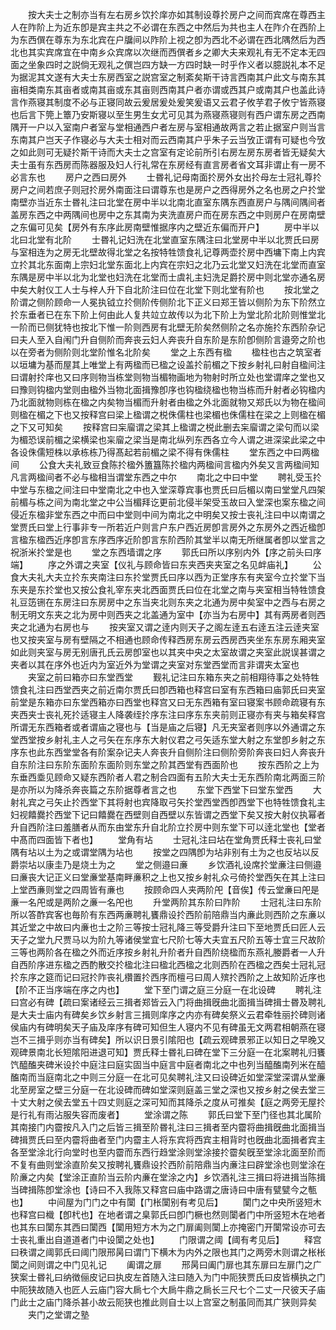 <!-- { "loadSidebar": true } -->
　　按大夫士之制亦当有左右房乡饮扵庠亦如其制设尊扵房户之间而宾席在尊西主人在阼阶上为近东卽是宾主共之不必谓在东西之中然后为共也主人在阼介在西阶上为东西僎在尊东为东北宾在户牖间以阼阶上视之卽为西北不必谓在西北隅然后为西北也其实宾席宜在中南乡众宾席以次继而西僎者乡之卿大夫来观礼有无不定本无四面之坐象四时之説倘无观礼之僎岂四方缺一方四时缺一时乎作义者以臆説礼本不足为据泥其文遂有大夫士东房西室之説宫室之制紊矣斯干诗言西南其户此文与南东其亩相类南东其亩者或南其亩或东其亩则西南其户者亦谓或西其户或南其户也盖此诗言作燕寝其制度不必与正寝同故云爰居爰处爰笑爰语又云君子攸芋君子攸宁皆燕寝也后言下筦上簟乃安斯寝以至生男生女尤可见其为燕寝燕寝则有西户谓东房之西南隅开一户以入室南户者室与堂相通西户者左房与室相通故两言之若止据室户则当言东南其户岂天子作寝必与大夫士相对而云西南其户乎朱子云当攷正谓有可疑也今攷之如此则可无疑扵斯干诗而大夫士之宫室有定论前所引右房左房东房者皆无疑矣大夫士虽有东西房而陈器服及妇人行礼常在东房经有直言房者省文耳非谓止有一房不必言东也
　　房户之西曰房外
　　士昬礼记母南面扵房外女出扵母左士冠礼尊扵房户之间若庶子则冠扵房外南面注曰谓尊东也是房户之西得房外之名也房之户扵堂南壁亦当近东士昬礼注曰北堂在房中半以北南北直室东隅东西直房户与隅间隅间者盖房东西之中两隅间也房中之东其南为夹洗直房户而在房东西之中则房户在房南壁之东偏可见矣【房外有东序此房南壁惟据序内之壁近东偏而开户】
　　房中半以北曰北堂有北阶
　　士昬礼记妇洗在北堂直室东隅注曰北堂房中半以北贾氏曰房与室相连为之房无北壁故得北堂之名按特牲馈食礼记尊两壶扵房中西墉下南上内宾立扵其北东面南上宗妇北堂东面北上内宾在宗妇之北乃云北堂又妇洗在北堂而直室东隅是房中半以北为北堂也妇洗在北堂而士虞礼主妇洗足爵扵房中则北堂亦通名房中矣大射仪工人士与梓人升下自北阶注曰位在北堂下则北堂有阶也
　　按北堂之阶谓之侧阶顾命一人冕执钺立扵侧阶传侧阶北下正义曰郑王皆以侧阶为东下阶然立扵东垂者已在东下阶上何由此人复共竝立故传以为北下阶上为堂北阶北阶则惟堂北一阶而已侧犹特也按北下惟一阶则西房有北壁无阶矣然侧阶之名亦施扵东西阶杂记曰夫人至入自闱门升自侧阶而奔丧云妇人奔丧升自东阶是东阶卽侧阶言邉旁之阶也以在旁者为侧阶则北堂阶惟名北阶矣
　　堂之上东西有楹
　　楹柱也古之筑室者以垣墉为基而屋其上唯堂上有两楹而已楹之设盖扵前楣之下按乡射礼曰射自楹间注曰谓射扵庠也又曰序则物当栋堂则物当楣物画地为物射时所立处也堂谓庠之堂也又曰豫则钩楹内堂则由楹外当物北面揖豫卽序也钩楹绕楹也物当栋而升射者必钩楹内乃北面就物则栋在楹之内矣物当楣而升射者由楹之外北面就物又郑氏以为物在楹间则楹在楣之下也又按释宫曰梁上楹谓之棁侏儒柱也梁楣也侏儒柱在梁之上则楹在楣之下又可知矣
　　按释宫曰杗廇谓之梁其上楹谓之棁此删去杗廇谓之梁句而以梁为楣恐误前楣之梁横梁也杗廇之梁当是南北纵列东西各立今人谓之进深梁此梁之中各设侏儒短株以承栋栋乃得髙起若前楣之梁不得有侏儒柱
　　堂东西之中曰两楹间
　　公食大夫礼致豆食陈扵楹外簠簋陈扵楹内两楹间言楹内外矣又言两楹间知凡言两楹间者不必与楹相当谓堂东西之中尔
　　南北之中曰中堂
　　聘礼受玉扵中堂与东楹之间注曰中堂南北之中也入堂深尊宾事也贾氏曰后楣以南曰堂堂凡四架前楣与栋之间为南北堂之中公当楣拜讫更前北侵半架受玉故曰入堂深也案东楹之间侵近东楹非堂东西之中而曰中堂则中间为南北之中明矣又按士丧礼注曰中以南谓之堂贾氏曰堂上行事非专一所若近户则言户东户西近房卽言房外之东房外之西近楹卽言楹东楹西近序卽言东序西序近阶卽言东阶西阶其堂半以南无所继属者卽以堂言之祝浙米扵堂是也
　　堂之东西墙谓之序
　　郭氏曰所以序别内外【序之前头曰序端】
　　序之外谓之夹室【仪礼与顾命皆曰东夹西夹夹室之名见衅庙礼】
　　公食大夫礼大夫立扵东夹南注曰东扵堂贾氏曰序以西为正堂序东有夹室今立扵堂下当东夹是东扵堂也又按公食礼宰东夹北西面贾氏曰位在北堂之南与夹室相当特牲馈食礼豆笾铏在东房注曰东房房中之东当夹北则东夹之北通为房中矣室中之西与右房之制无明文东夹之北为房中则西夹之北盖通为室中【亦当为右房中】其有两房者则西夹之北通为右房也与
　　按夹室又谓之逹内则天子之阁左逹五右逹五注云逹夹室也又按夹室与房有壁隔之不相通也顾命传释西房东房云西房西夹坐东东房东厢夹室如此则夹室与房无别唐孔氏云房卽室也以其夹中央之太室故谓之夹室此説误甚谓之夹者以其在序外也近内为室近外为堂谓之夹室对东堂西堂而言非谓夹太室也
　　夹室之前曰箱亦曰东堂西堂
　　觐礼记注曰东箱东夹之前相翔待事之处特牲馈食礼注曰西堂西夹之前近南尔贾氏曰卽西箱也释宫曰室有东西箱曰庙郭氏曰夹室前堂是东箱亦曰东堂西箱亦曰西堂也释宫又曰无东西箱有室曰寝案书顾命疏寝有东夹西夹士丧礼死扵适寝主人降袭绖扵序东注曰序东东夹前则正寝亦有夹与箱矣释宫所谓无东西箱者或者谓庙之寝也与【当是庙之后寝】凡无夹室者则序以外通谓之东堂西堂按乡射礼主人之弓矢在东序东大射仪君之弓矢适东堂大射之东堂卽乡射之东序东也此东西堂堂各有阶案杂记夫人奔丧升自侧阶注曰侧阶旁阶奔丧曰妇人奔丧升自东阶注曰东阶东面阶东面阶则东堂之阶其西堂有西面阶也
　　按东西阶之上为东垂西埀见顾命又疑东西阶者人君之制合四面有五阶大夫士无东西阶南北两面三阶是亦所以为降杀奔丧篇之东阶据尊者言之也
　　东堂下西堂下曰堂东堂西
　　大射礼宾之弓矢止扵西堂下其将射也宾降取弓矢扵堂西堂西卽西堂下也特牲馈食礼主妇视饎爨扵西堂下记曰饎爨在西壁则自西壁以东皆谓之西堂下矣又按大射仪执幂者升自西阶注曰羞膳者从而东由堂东升自北阶立扵房中则东堂下可以逹北堂也【堂者中髙而四面皆下者也】
　　堂角有坫
　　士冠礼注曰坫在堂角贾氏释士丧礼曰堂隅有坫以土为之或谓堂隅为坫也
　　按堂之四隅卽为坫非别有土为之也反坫以反爵崇坫以康圭乃是烧土为之
　　堂之侧邉曰亷
　　乡饮酒礼设席扵堂亷注曰侧邉曰亷丧大记正义曰堂亷堂基南畔亷积之上也又按乡射礼众弓倚扵堂西矢在其上注曰上堂西亷则堂之四周皆有亷也
　　按顾命四人夹两阶戺【音俟】传云堂亷曰戺是亷一名戺或是两阶之亷一名戺也
　　升堂两阶其东阶曰阼阶
　　士冠礼注曰东阶所以答酢宾客也毎阶有东西两亷聘礼饔鼎设扵西阶前陪鼎当内亷此则西阶之东亷以其近堂之中故曰内亷也士之阶三等按士冠礼降三等受爵升注曰下至地贾氏曰匠人云天子之堂九尺贾马以为阶九等诸侯堂宜七尺阶七等大夫宜五尺阶五等士宜三尺故阶三等也两阶各在楹之外而近序按乡射礼升阶者升自西阶绕楹而东燕礼媵爵者一人升自西阶序进东楹之西酌散交扵楹北注曰楹北西楹之北则西阶在西楹之西矣士冠礼冠扵东序之筵而记曰冠扵阼丧礼欑置扵西序而檀弓曰周人殡扵西阶之上故知阶近序也【阶不正当序端在序之内也】
　　堂下至门谓之庭三分庭一在北设碑
　　聘礼注曰宫必有碑【疏曰案诸经云三揖者郑皆云入门将曲揖旣曲北面揖当碑揖士昬及聘礼是大夫士庙内有碑矣乡饮乡射言三揖则庠序之内亦有碑矣祭义云君牵牲丽扵碑则诸侯庙内有碑明矣天子庙及庠序有碑可知但生人寝内不见有碑虽无文两君相朝燕在寝岂不三揖乎则亦当有碑矣】所以识日景引隂阳也【疏云观碑景邪正以知日之早晚又观碑景南北长短隂阳进退可知】贾氏释士昬礼曰碑在堂下三分庭一在北案聘礼归饔饩醯醢夹碑米设扵中庭注曰庭实固当中庭言中庭者南北之中也列当醯醢南列米在醯醢南而当庭南北之中则三分庭一在北可见矣聘礼注又曰设碑近如堂深堂深谓从堂亷北至房室之壁三分庭一在北设碑而碑如堂深则庭盖三堂之深也又按乡射之侯去堂三十丈大射之侯去堂五十四丈则庭之深可知而其降杀之度从可推矣【庭之两旁无屋扵是行礼有雨沾服失容而废者】
　　堂涂谓之陈
　　郭氏曰堂下至门径也其北属阶其南接门内霤按凡入门之后皆三揖至阶昬礼注曰三揖者至内霤将曲揖旣曲北面揖当碑揖贾氏曰至内霤将曲者至门内霤主人将东宾将西宾主相背时也旣曲北面揖者宾主各至堂涂北行向堂时也至内霤而东西行趋堂涂则堂涂接扵霤矣旣至堂涂北面至阶而不复有曲则堂涂直阶矣又按聘礼饔鼎设扵西阶前陪鼎当内亷注曰辟堂涂也则堂涂在阶亷之内矣【堂涂正直阶当云阶内亷在堂涂之内】乡饮酒礼注三揖曰将进揖当陈揖当碑揖陈卽堂涂也【诗曰不入我陈又释宫曰庙中路谓之唐诗曰中唐有甓甓今之甎也】
　　中间屋为门门之中有闑【门枨闑别有考见后】
　　闑门之中央所竖短木也释宫曰樴【卽杙也】在地者谓之臬郭氏曰卽门橛也然则闑者门中所竖短木在地者也其东曰闑东其西曰闑西【闑用短方木为之门扉阖则闑上亦掩密门开闑常设亦可去士丧礼重出自道道者门中设闑之处也】
　　门限谓之阈【阈有考见后】
　　释宫曰秩谓之阈郭氏曰阈门限邢昺曰谓门下横木为内外之限也其门之两旁木则谓之枨枨闑之间则谓之中门见礼记
　　阖谓之扉
　　邢昺曰阖门扉也其东扉曰左扉门之广狭案士昬礼曰纳徴俪皮记曰执皮左首随入注曰随入为门中阨狭贾氏曰皮皆横执之门中阨狭故随入也匠人云庙门容大扄七个大扄牛鼎之扄长三尺七个二丈一尺彼天子庙门此士之庙门降杀甚小故云阨狭也推此则自士以上宫室之制虽同而其广狭则异矣
　　夹门之堂谓之塾
